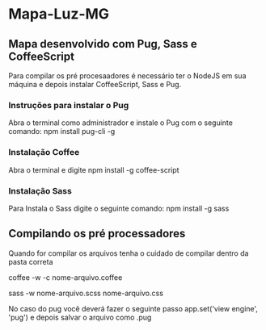# Mapa-Luz-MG
## Mapa desenvolvido com Pug, Sass e CoffeeScript

Para compilar os pré procesaadores é necessário ter o NodeJS em sua máquina e depois instalar CoffeeScript, Sass e Pug.

### Instruções para instalar o Pug

Abra o terminal como administrador e instale o Pug com o seguinte comando: npm install pug-cli -g

### Instalação Coffee

Abra o terminal e digite npm install -g coffee-script

### Instalação Sass

Para Instala o Sass digite o seguinte comando: npm install -g sass

## Compilando os pré processadores 

Quando for compilar os arquivos tenha o cuidado de compilar dentro da pasta correta 

coffee -w -c nome-arquivo.coffee

sass -w nome-arquivo.scss nome-arquivo.css

No caso do pug você deverá fazer o seguinte passo app.set('view engine', 'pug') e depois salvar o arquivo como .pug 




